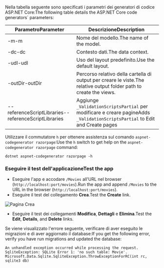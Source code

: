 <span data-ttu-id="28b69-101">Nella tabella seguente sono specificati i parametri dei generatori di codice ASP.NET Core:</span><span class="sxs-lookup"><span data-stu-id="28b69-101">The following table details the ASP.NET Core code generators\` parameters:</span></span>

| <span data-ttu-id="28b69-102">Parametro</span><span class="sxs-lookup"><span data-stu-id="28b69-102">Parameter</span></span>               | <span data-ttu-id="28b69-103">Descrizione</span><span class="sxs-lookup"><span data-stu-id="28b69-103">Description</span></span>|
| ----------------- | ------------ |
| <span data-ttu-id="28b69-104">-m</span><span class="sxs-lookup"><span data-stu-id="28b69-104">-m</span></span>  | <span data-ttu-id="28b69-105">Nome del modello.</span><span class="sxs-lookup"><span data-stu-id="28b69-105">The name of the model.</span></span> |
| <span data-ttu-id="28b69-106">-dc</span><span class="sxs-lookup"><span data-stu-id="28b69-106">-dc</span></span>  | <span data-ttu-id="28b69-107">Contesto dati.</span><span class="sxs-lookup"><span data-stu-id="28b69-107">The data context.</span></span> |
| <span data-ttu-id="28b69-108">-udl</span><span class="sxs-lookup"><span data-stu-id="28b69-108">-udl</span></span> | <span data-ttu-id="28b69-109">Uso del layout predefinito.</span><span class="sxs-lookup"><span data-stu-id="28b69-109">Use the default layout.</span></span> |
| <span data-ttu-id="28b69-110">-outDir</span><span class="sxs-lookup"><span data-stu-id="28b69-110">-outDir</span></span> | <span data-ttu-id="28b69-111">Percorso relativo della cartella di output per creare le viste.</span><span class="sxs-lookup"><span data-stu-id="28b69-111">The relative output folder path to create the views.</span></span> |
| <span data-ttu-id="28b69-112">--referenceScriptLibraries</span><span class="sxs-lookup"><span data-stu-id="28b69-112">--referenceScriptLibraries</span></span> | <span data-ttu-id="28b69-113">Aggiunge `_ValidationScriptsPartial` per modificare e creare pagine</span><span class="sxs-lookup"><span data-stu-id="28b69-113">Adds `_ValidationScriptsPartial` to Edit and Create pages</span></span> |

<span data-ttu-id="28b69-114">Utilizzare il commutatore `h` per ottenere assistenza sul comando `aspnet-codegenerator razorpage`:</span><span class="sxs-lookup"><span data-stu-id="28b69-114">Use the `h` switch to get help on the `aspnet-codegenerator razorpage` command:</span></span>

```console
dotnet aspnet-codegenerator razorpage -h
```
<a name="test"></a>
### <a name="test-the-app"></a><span data-ttu-id="28b69-115">Eseguire il test dell'applicazione</span><span class="sxs-lookup"><span data-stu-id="28b69-115">Test the app</span></span>

* <span data-ttu-id="28b69-116">Eseguire l'app e accodare `/Movies` all'URL nel browser (`http://localhost:port/movies`).</span><span class="sxs-lookup"><span data-stu-id="28b69-116">Run the app and append `/Movies` to the URL in the browser (`http://localhost:port/movies`).</span></span>
* <span data-ttu-id="28b69-117">Eseguire il test del collegamento **Crea**.</span><span class="sxs-lookup"><span data-stu-id="28b69-117">Test the **Create** link.</span></span>

 ![Pagina Crea](../../tutorials/razor-pages/model/_static/conan.png)

<a name="scaffold"></a>

* <span data-ttu-id="28b69-119">Eseguire il test dei collegamenti **Modifica**, **Dettagli** e **Elimina**.</span><span class="sxs-lookup"><span data-stu-id="28b69-119">Test the **Edit**, **Details**, and **Delete** links.</span></span>

<span data-ttu-id="28b69-120">Se viene visualizzato l'errore seguente, verificare di aver eseguito le migrazioni e di aver aggiornato il database:</span><span class="sxs-lookup"><span data-stu-id="28b69-120">If you get the following error, verify you have run migrations and updated the database:</span></span>

```
An unhandled exception occurred while processing the request.
SqliteException: SQLite Error 1: 'no such table: Movie'.
Microsoft.Data.Sqlite.SqliteException.ThrowExceptionForRC(int rc, sqlite3 db)
```